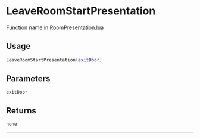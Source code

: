 # LeaveRoomStartPresentation
Function name in RoomPresentation.lua
## Usage
```lua
LeaveRoomStartPresentation(exitDoor)
```
## Parameters
`exitDoor`
## Returns
`none`

---